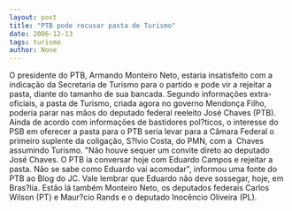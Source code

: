 ```yaml
---
layout: post
title: "PTB pode recusar pasta de Turismo"
date: 2006-12-13
tags: turismo
author: None
---
```


O presidente do PTB, Armando Monteiro Neto, estaria insatisfeito com a indicação da Secretaria de Turismo para o partido e pode vir a rejeitar a pasta, diante do tamanho de sua bancada. 
Segundo informações extra-oficiais, a pasta de Turismo, criada agora no governo Mendonça Filho, poderia parar nas mãos do deputado federal reeleito José Chaves (PTB).
Ainda de acordo com informações de bastidores pol?ticos, o interesse do PSB em oferecer a pasta para o PTB seria levar para a Câmara Federal o primeiro suplente da coligação, S?lvio Costa, do PMN, com a&nbsp; Chaves assumindo Turismo. 
\"Não houve sequer um convite direto ao deputado José Chaves. O PTB ia conversar hoje com Eduardo Campos
 e rejeitar a pasta. Não se sabe como Eduardo vai acomodar\", informou uma fonte do PTB ao Blog do JC.
Vale lembrar que Eduardo não deve sossegar, hoje, em Bras?lia. Estão&nbsp;lá também&nbsp;Monteiro Neto, os deputados federais Carlos Wilson (PT) e Maur?cio Rands e o deputado Inocêncio Oliveira (PL). 